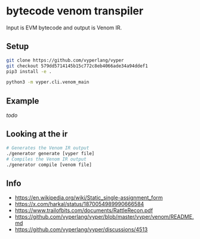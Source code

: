 # bytecode venom transpiler

Input is EVM bytecode and output is Venom IR.

## Setup
```bash
git clone https://github.com/vyperlang/vyper
git checkout 579dd5714145b15c772c8eb4066ade34a94ddef1
pip3 install -e .

python3 -m vyper.cli.venom_main
```

## Example
*todo*

## Looking at the ir
```bash
# Generates the Venom IR output
./generator generate [vyper file]
# Compiles the Venom IR output
./generator compile [venom file]
```

## Info
- https://en.wikipedia.org/wiki/Static_single-assignment_form
- https://x.com/harkal/status/1870054989990666584
- https://www.trailofbits.com/documents/RattleRecon.pdf
- https://github.com/vyperlang/vyper/blob/master/vyper/venom/README.md
- https://github.com/vyperlang/vyper/discussions/4513
